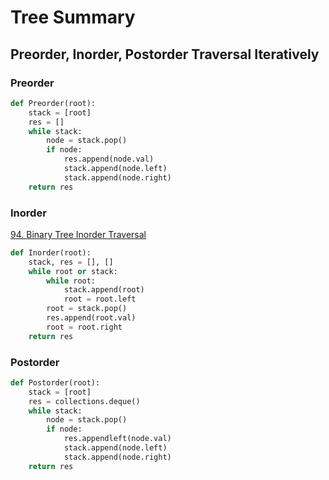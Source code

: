 # Tree Summary
## Preorder, Inorder, Postorder Traversal Iteratively
### **Preorder**
```python
def Preorder(root):
    stack = [root]
    res = []
    while stack:
        node = stack.pop()
        if node:
            res.append(node.val)
            stack.append(node.left)
            stack.append(node.right)
    return res
```
 ### **Inorder** 

[94. Binary Tree Inorder Traversal](code/0094_binary_tree_inorder_traversal.py)

```python
def Inorder(root):
    stack, res = [], []
    while root or stack:
        while root:
            stack.append(root)
            root = root.left
        root = stack.pop()
        res.append(root.val)
        root = root.right
    return res
```

### **Postorder**
```python
def Postorder(root):
    stack = [root]
    res = collections.deque()
    while stack:
        node = stack.pop()
        if node:
            res.appendleft(node.val)
            stack.append(node.left)
            stack.append(node.right)
    return res
```